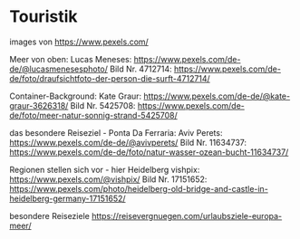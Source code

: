 # Touristik

images von https://www.pexels.com/

Meer von oben: 
Lucas Meneses: https://www.pexels.com/de-de/@lucasmenesesphoto/
Bild Nr. 4712714: https://www.pexels.com/de-de/foto/draufsichtfoto-der-person-die-surft-4712714/

Container-Background:
Kate Graur: https://www.pexels.com/de-de/@kate-graur-3626318/
Bild Nr. 5425708: https://www.pexels.com/de-de/foto/meer-natur-sonnig-strand-5425708/

das besondere Reiseziel - Ponta Da Ferraria:
Aviv Perets: https://www.pexels.com/de-de/@avivperets/
Bild Nr. 11634737: https://www.pexels.com/de-de/foto/natur-wasser-ozean-bucht-11634737/

Regionen stellen sich vor - hier Heidelberg
vishpix: https://www.pexels.com/@vishpix/
Bild Nr. 17151652: https://www.pexels.com/photo/heidelberg-old-bridge-and-castle-in-heidelberg-germany-17151652/


besondere Reiseziele
https://reisevergnuegen.com/urlaubsziele-europa-meer/

